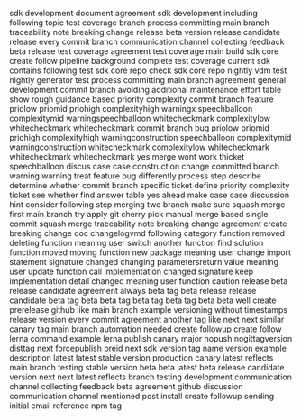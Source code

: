 sdk development document agreement sdk development including following topic test coverage branch process committing main branch traceability note breaking change release beta version release candidate release every commit branch communication channel collecting feedback beta release test coverage agreement test coverage main build sdk core create follow pipeline background complete test coverage current sdk contains following test sdk core repo check sdk core repo nightly vdm test nightly generator test process committing main branch agreement general development commit branch avoiding additional maintenance effort table show rough guidance based priority complexity commit branch feature priolow priomid priohigh complexityhigh warningx speechballoon complexitymid warningspeechballoon whitecheckmark complexitylow whitecheckmark whitecheckmark commit branch bug priolow priomid priohigh complexityhigh warningconstruction speechballoon complexitymid warningconstruction whitecheckmark complexitylow whitecheckmark whitecheckmark whitecheckmark yes merge wont work thicket speechballoon discus case case construction change committed branch warning warning treat feature bug differently process step describe determine whether commit branch specific ticket define priority complexity ticket see whether find answer table yes ahead make case case discussion hint consider following step merging two branch make sure squash merge first main branch try apply git cherry pick manual merge based single commit squash merge traceability note breaking change agreement create breaking change doc changelogvmd following category function removed deleting function meaning user switch another function find solution function moved moving function new package meaning user change import statement signature changed changing parametersreturn value meaning user update function call implementation changed signature keep implementation detail changed meaning user function caution release beta release candidate agreement always beta tag beta release release candidate beta tag beta beta tag beta tag beta tag beta beta well create prerelease github like main branch example versioning without timestamps release version every commit agreement another tag like next next similar canary tag main branch automation needed create followup create follow lerna command example lerna publish canary major nopush nogittagversion disttag next forcepublish preid next sdk version tag name version example description latest latest stable version production canary latest reflects main branch testing stable version beta beta latest beta release candidate version next next latest reflects branch testing development communication channel collecting feedback beta agreement github discussion communication channel mentioned post install create followup sending initial email reference npm tag
